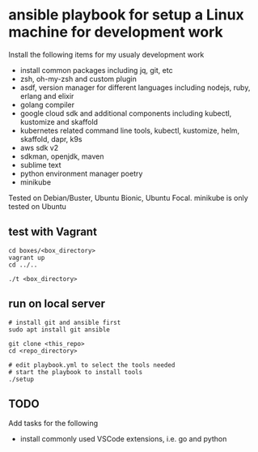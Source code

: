 # ansible playbook for setup a Linux machine for development work

Install the following items for my usualy development work

- install common packages including jq, git, etc
- zsh, oh-my-zsh and custom plugin
- asdf, version manager for different languages including nodejs, ruby, erlang and elixir
- golang compiler
- google cloud sdk and additional components including kubectl, kustomize and skaffold
- kubernetes related command line tools, kubectl, kustomize, helm, skaffold, dapr, k9s
- aws sdk v2
- sdkman, openjdk, maven
- sublime text
- python environment manager poetry
- minikube

Tested on Debian/Buster, Ubuntu Bionic, Ubuntu Focal. minikube is only tested on Ubuntu

## test with Vagrant

```
cd boxes/<box_directory>
vagrant up
cd ../..

./t <box_directory>

```

## run on local server

```
# install git and ansible first
sudo apt install git ansible

git clone <this_repo>
cd <repo_directory>

# edit playbook.yml to select the tools needed
# start the playbook to install tools
./setup
```

## TODO

Add tasks for the following

- install commonly used VSCode extensions, i.e. go and python

